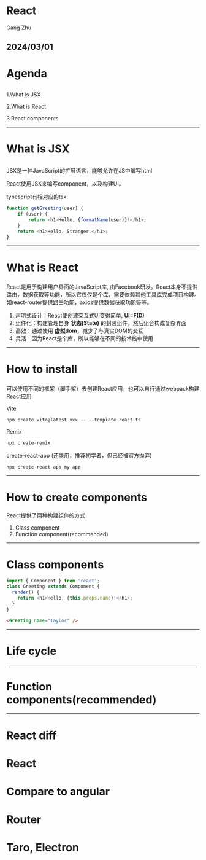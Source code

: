 # React
Gang Zhu

2024/03/01
---

# Agenda
## 
1.What is JSX

2.What is React

3.React components

---

# What is JSX
##
JSX是一种JavaScript的扩展语言，能够允许在JS中编写html

React使用JSX来编写component，以及构建UI。

typescript有相对应的tsx

```js {all|3|5}
function getGreeting(user) {
    if (user) {
        return <h1>Hello, {formatName(user)}!</h1>;
    }
    return <h1>Hello, Stranger.</h1>;
}
```

---

# What is React
###
React是用于构建用户界面的JavaScript库, 由Facebook研发。React本身不提供路由，数据获取等功能，所以它仅仅是个库，需要依赖其他工具库完成项目构建。
如react-router提供路由功能，axios提供数据获取功能等等。   
1. 声明式设计：React使创建交互式UI变得简单, **UI=F(D)**
2. 组件化：构建管理自身 **状态(State)** 的封装组件，然后组合构成复杂界面   
3. 高效：通过使用 **虚拟dom**，减少了与真实DOM的交互   
4. 灵活：因为React是个库，所以能够在不同的技术栈中使用   
---


# How to install
###
可以使用不同的框架（脚手架）去创建React应用，也可以自行通过webpack构建React应用   

Vite
```js
npm create vite@latest xxx -- --template react-ts
```
Remix
```js
npx create-remix
```
create-react-app (还能用，推荐初学者，但已经被官方抛弃)
```js
npx create-react-app my-app
```

---

# How to create components
React提供了两种构建组件的方式
1. Class component
2. Function component(recommended)

---

# Class components
```js
import { Component } from 'react';
class Greeting extends Component {
  render() {
    return <h1>Hello, {this.props.name}!</h1>;
  }
}
```
```html
<Greeting name="Taylor" />
```

---
# Life cycle

---
# Function components(recommended)

---

# React diff
# React 
# Compare to angular
# Router
# Taro, Electron


